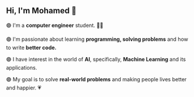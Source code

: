 ## Hi, I'm Mohamed 👋
🟣 I'm a **computer engineer** student. 👨‍💻

🟣 I'm passionate about learning **programming, solving problems** and how to write **better code.**

🟣 I have interest in the world of **AI**, specifically, **Machine Learning** and its applications.

🟣 My goal is to solve **real-world problems** and making people lives better and happier. 💗
